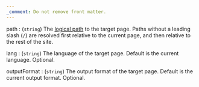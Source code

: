 ```yaml
---
_comment: Do not remove front matter.
---
```


path
: (`string`) The [logical path](g) to the target page. Paths without a leading slash (`/`) are resolved first relative to the current page, and then relative to the rest of the site.

lang
: (`string`) The language of the target page. Default is the current language. Optional.

outputFormat
: (`string`) The output format of the target page. Default is the current output format. Optional.
